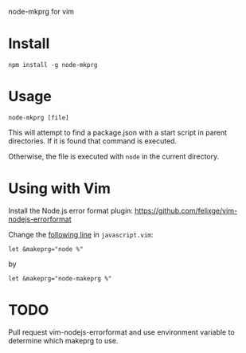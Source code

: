 node-mkprg for vim

# Install

    npm install -g node-mkprg

# Usage

    node-mkprg [file]

This will attempt to find a package.json with a start script in
parent directories. If it is found that command is executed. 

Otherwise, the file is executed with `node` in the current directory.

# Using with Vim

Install the Node.js error format plugin: https://github.com/felixge/vim-nodejs-errorformat

Change the [following line](https://github.com/felixge/vim-nodejs-errorformat/blob/master/ftplugin/javascript.vim#L6) in `javascript.vim`:

    let &makeprg="node %"

by 

    let &makeprg="node-makeprg %"

# TODO

Pull request vim-nodejs-errorformat and use environment variable to determine which makeprg to use.
